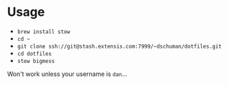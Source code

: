 # Usage

* `brew install stow`
* `cd ~`
* `git clone ssh://git@stash.extensis.com:7999/~dschuman/dotfiles.git`
* `cd dotfiles`
* `stow bigmess`

Won't work unless your username is `dan`...

